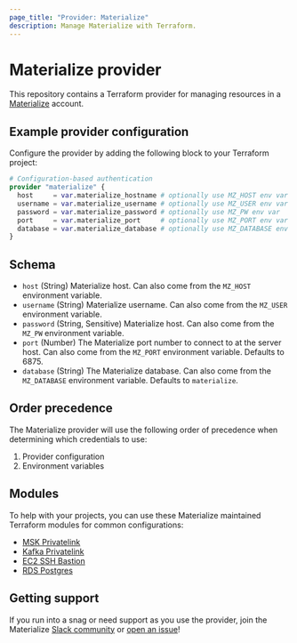 ```yaml
---
page_title: "Provider: Materialize"
description: Manage Materialize with Terraform.
---
```


# Materialize provider

This repository contains a Terraform provider for managing resources in a [Materialize](https://materialize.com/) account.

## Example provider configuration

Configure the provider by adding the following block to your Terraform project:

```terraform
# Configuration-based authentication
provider "materialize" {
  host     = var.materialize_hostname # optionally use MZ_HOST env var
  username = var.materialize_username # optionally use MZ_USER env var
  password = var.materialize_password # optionally use MZ_PW env var
  port     = var.materialize_port     # optionally use MZ_PORT env var
  database = var.materialize_database # optionally use MZ_DATABASE env var
}
```

## Schema

* `host` (String) Materialize host. Can also come from the `MZ_HOST` environment variable.
* `username` (String) Materialize username. Can also come from the `MZ_USER` environment variable.
* `password` (String, Sensitive) Materialize host. Can also come from the `MZ_PW` environment variable.
* `port` (Number) The Materialize port number to connect to at the server host. Can also come from the `MZ_PORT` environment variable. Defaults to 6875.
* `database` (String) The Materialize database. Can also come from the `MZ_DATABASE` environment variable. Defaults to `materialize`.

## Order precedence

The Materialize provider will use the following order of precedence when determining which credentials to use:
1. Provider configuration
2. Environment variables

## Modules

To help with your projects, you can use these Materialize maintained Terraform modules for common configurations:

* [MSK Privatelink](https://registry.terraform.io/modules/MaterializeInc/msk-privatelink/aws/latest)
* [Kafka Privatelink](https://registry.terraform.io/modules/MaterializeInc/kafka-privatelink/aws/latest)
* [EC2 SSH Bastion](https://registry.terraform.io/modules/MaterializeInc/ec2-ssh-bastion/aws/latest)
* [RDS Postgres](https://registry.terraform.io/modules/MaterializeInc/rds-postgres/aws/latest)

## Getting support

If you run into a snag or need support as you use the provider, join the Materialize [Slack community](https://materialize.com/s/chat) or [open an issue](https://github.com/MaterializeInc/terraform-provider-materialize/issues)!